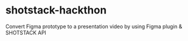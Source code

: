 # shotstack-hackthon
Convert Figma prototype to a presentation video by using Figma plugin &amp; SHOTSTACK API
